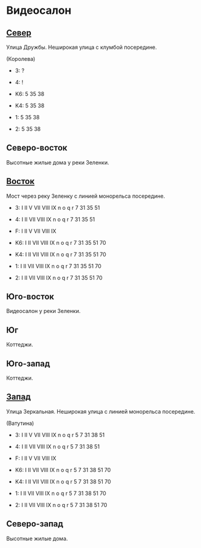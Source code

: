 # Видеосалон

## [Север](./530060.md)

Улица Дружбы.
Неширокая улица с клумбой посередине.

(Королева)

* 3:    ?
* 4:    !

* K6:   5   35  38
* K4:   5   35  38
* 1:    5   35  38
* 2:    5   35  38

## Северо-восток

Высотные жилые дома у реки Зеленки.

## [Восток](./540070.md)

Мост через реку Зеленку с линией монорельса посередине.

* 3:    I   II  V   VII VIII    IX
        n   o   q   r
        7   31  35  51
* 4:    I   II  VII VIII    IX
        n   o   q   r
        7   31  35  51
* F:    I   II  V   VII VIII    IX

* K6:   I   II  VII VIII    IX
        n   o   q   r
        7   31  35  51  70
* K4:   I   II  VII VIII    IX
        n   o   q   r
        7   31  35  51  70
* 1:    I   II  VII VIII    IX
        n   o   q   r
        7   31  35  51  70
* 2:    I   II  VII VIII    IX
        n   o   q   r
        7   31  35  51  70

## Юго-восток

Видеосалон у реки Зеленки.

## Юг

Коттеджи.

## Юго-запад

Коттеджи.

## [Запад](./520070.md)

Улица Зеркальная.
Неширокая улица с линией монорельса посередине.

(Ватутина)

* 3:    I   II  V   VII VIII    IX
        n   o   q   r
        5   7   31  38  51
* 4:    I   II  VII VIII    IX
        n   o   q   r
        5   7   31  38  51
* F:    I   II  V   VII VIII    IX

* K6:   I   II  VII VIII    IX
        n   o   q   r
        5   7   31  38  51  70
* K4:   I   II  VII VIII    IX
        n   o   q   r
        5   7   31  38  51  70
* 1:    I   II  VII VIII    IX
        n   o   q   r
        5   7   31  38  51  70
* 2:    I   II  VII VIII    IX
        n   o   q   r
        5   7   31  38  51  70

## Северо-запад

Высотные жилые дома.
